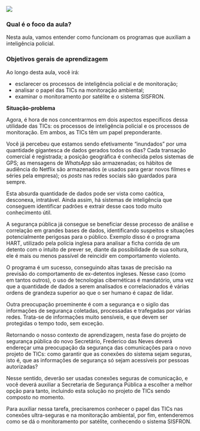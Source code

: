 [![](https://ampli-images.s3.amazonaws.com/production/5363447a-c7fd-40ef-82bf-1a09bfa0977f/original)](https://ampli-images.s3.amazonaws.com/production/5363447a-c7fd-40ef-82bf-1a09bfa0977f/original)

### **Qual é o foco da aula?**

Nesta aula, vamos entender como funcionam os programas que auxiliam a inteligência policial.

### **Objetivos gerais de aprendizagem**

Ao longo desta aula, você irá:

- esclarecer os processos de inteligência policial e de monitoração;
- analisar o papel das TICs na monitoração ambiental;
- examinar o monitoramento por satélite e o sistema SISFRON.

**Situação-problema**

Agora, é hora de nos concentrarmos em dois aspectos específicos dessa utilidade das TICs: os processos de inteligência policial e os processos de monitoração. Em ambos, as TICs têm um papel preponderante.

Você já percebeu que estamos sendo efetivamente “inundados” por uma quantidade gigantesca de dados gerados todos os dias? Cada transação comercial é registrada; a posição geográfica é conhecida pelos sistemas de GPS; as mensagens de _WhatsApp_ são armazenadas; os hábitos de audiência do Netflix são armazenados (e usados para gerar novos filmes e séries pela empresa); os _posts_ nas redes sociais são guardados para sempre.

Esta absurda quantidade de dados pode ser vista como caótica, desconexa, intratável. Ainda assim, há sistemas de inteligência que conseguem identificar padrões e extrair desse caos todo muito conhecimento útil.

A segurança pública já consegue se beneficiar desse processo de análise e correlação em grandes bases de dados, identificando suspeitos e situações potencialmente perigosas para o público. Exemplo disso é o programa HART, utilizado pela polícia inglesa para analisar a ficha corrida de um detento com o intuito de prever se, diante da possibilidade de sua soltura, ele é mais ou menos passível de reincidir em comportamento violento.

O programa é um sucesso, conseguindo altas taxas de precisão na previsão do comportamento de ex-detentos ingleses. Nesse caso (como em tantos outros), o uso de tecnologias cibernéticas é mandatório, uma vez que a quantidade de dados a serem analisados e correlacionados é várias ordens de grandeza superior ao que o ser humano é capaz de lidar.

Outra preocupação proeminente é com a segurança e o sigilo das informações de segurança coletadas, processadas e trafegadas por várias redes. Trata-se de informações muito sensíveis, e que devem ser protegidas o tempo todo, sem exceção.

Retornando o nosso contexto de aprendizagem, nesta fase do projeto de segurança pública do novo Secretário, Frederico das Neves deverá endereçar uma preocupação da segurança das comunicações para o novo projeto de TICs: como garantir que as conexões do sistema sejam seguras, isto é, que as informações de segurança só sejam acessíveis por pessoas autorizadas?

Nesse sentido, deverão ser usadas conexões seguras de comunicação, e você deverá auxiliar a Secretaria de Segurança Pública a escolher a melhor opção para tanto, incluindo esta solução no projeto de TICs sendo composto no momento.

Para auxiliar nessa tarefa, precisaremos conhecer o papel das TICs nas conexões ultra-seguras e na monitoração ambiental, por fim, entenderemos como se dá o monitoramento por satélite, conhecendo o sistema SISFRON.